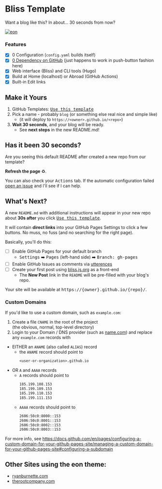 # Bliss Template

[bliss]: https://bliss.js.org
[eon-screenshot]:
  https://user-images.githubusercontent.com/2252601/128049346-f187bb73-8d05-47e5-8ef6-283d8517190a.png

Want a blog like this? In about... 30 seconds from now?

[![eon][eon-screenshot]](https://ryanburnette.com)

### Features

- [x] 0 Configuration (`config.yaml` builds itself)
- [x] [0 Dependency on GitHub](/README.tpl.md#manual-builds) (just happens to work in push-button fashion here) 
- [x] Web interface (Bliss) and CLI tools (Hugo)
- [x] Build at Home (localhost) or Abroad (GitHub Actions)
- [x] Built-in Edit links

## Make it Yours

1. GitHub Templates:
   <kbd><a href="https://github.com/BeyondCodeBootcamp/bliss-template/generate">Use
   this template</a></kbd>
2. Pick a name - probably `blog` (or something else real nice and simple like)
   - (it will deploy to `https://<owner>.github.io/<repo>`)
3. **Wait 30 seconds**, and your blog will be ready.
   - See **next steps** in the new README.md!

## Has it been 30 seconds?

Are you seeing this default README after created a new repo from our template?

**Refresh the page** ♻️.

You can also check your <kbd>Actions</kbd> tab. If the automatic configuration
failed
[open an issue](https://github.com/BeyondCodeBootcamp/bliss-template/issues) and
I'll see if I can help.

## What's Next?

A new `README.md` with additional instructions will appear in your new repo
about **30s after** you click
<kbd><a href="https://github.com/BeyondCodeBootcamp/bliss-template/generate">Use
this template</a></kbd>.

It will contain **direct links** into your GitHub Pages Settings to click a few
buttons. No muss, no fuss (and no searching for the right page).

Basically, you'll do this:

- [ ] Enable GitHub Pages for your default branch
  - <kbd>Settings</kbd> ➡️ <kbd>Pages</kbd> (left-hand side) ➡️ <kbd>Branch:
    gh-pages</kbd>
- [ ] Enable GitHub Issues as comments via [utterences](https://utterenc.es)
- [ ] Create your first post using [bliss.js.org][bliss] as a front-end
  - The **New Post** link in the `README` will be pre-filled with your blog's
    repo.

Your site will be available at <kbd>https://{owner}.github.io/{repo}/</kbd>.

### Custom Domains

If you'd like to use a custom domain, such as `example.com`:

1. Create a file `CNAME` in the root of the project \
   (the obvious, normal, top-level directory)
3. Login to your Domain / DNS provider (such as [name.com](https://name.com)) and replace any `example.com` records with 
  - EITHER an `ANAME` (also called `ALIAS`) record
    - the `ANAME` record should point to
      ```txt
      <user-or-organization>.github.io
      ```
  - OR `A` and `AAAA` records
    - `A` records should point to
      ```txt
      185.199.108.153
      185.199.109.153
      185.199.110.153
      185.199.111.153
      ```
    - `AAAA` records should point to
      ```txt
      2606:50c0:8000::153
      2606:50c0:8001::153
      2606:50c0:8002::153
      2606:50c0:8003::153
      ```

For more info, see <https://docs.github.com/en/pages/configuring-a-custom-domain-for-your-github-pages-site/managing-a-custom-domain-for-your-github-pages-site#configuring-a-subdomain>

## Other Sites using the eon theme:

- [ryanburnette.com](https://ryanburnette.com)
- [therootcompany.com](https://therootcompany.com)
